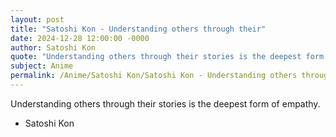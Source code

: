 ```yaml
---
layout: post
title: "Satoshi Kon - Understanding others through their"
date: 2024-12-28 12:00:00 -0000
author: Satoshi Kon
quote: "Understanding others through their stories is the deepest form of empathy."
subject: Anime
permalink: /Anime/Satoshi Kon/Satoshi Kon - Understanding others through their
---
```


Understanding others through their stories is the deepest form of empathy.

- Satoshi Kon
